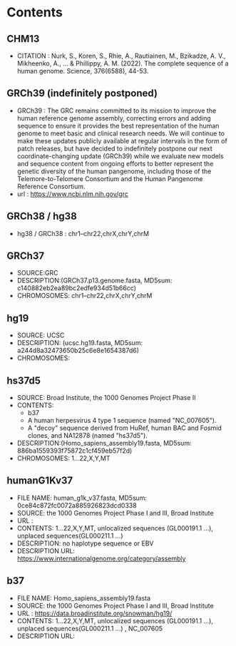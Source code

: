 # Contents
## CHM13
- CITATION : Nurk, S., Koren, S., Rhie, A., Rautiainen, M., Bzikadze, A. V., Mikheenko, A., ... & Phillippy, A. M. (2022). The complete sequence of a human genome. Science, 376(6588), 44-53.

## GRCh39 (indefinitely postponed)
- GRCh39 : The GRC remains committed to its mission to improve the human reference genome assembly, correcting errors and adding sequence to ensure it provides the best representation of the human genome to meet basic and clinical research needs. We will continue to make these updates publicly available at regular intervals in the form of patch releases, but have decided to indefinitely postpone our next coordinate-changing update (GRCh39) while we evaluate new models and sequence content from ongoing efforts to better represent the genetic diversity of the human pangenome, including those of the Telemore-to-Telomere Consortium and the Human Pangenome Reference Consortium.
- url : https://www.ncbi.nlm.nih.gov/grc

## GRCh38 / hg38
- hg38 / GRCh38 : chr1–chr22,chrX,chrY,chrM 

##
## GRCh37 
- SOURCE:GRC
- DESCRIPTION:(GRCh37.p13.genome.fasta, MD5sum: c140882eb2ea89bc2edfe934d51b66cc)
- CHROMOSOMES: chr1–chr22,chrX,chrY,chrM 

## hg19 
- SOURCE: UCSC
- DESCRIPTION: (ucsc.hg19.fasta, MD5sum: a244d8a32473650b25c6e8e1654387d6)
- CHROMOSOMES:

## hs37d5
- SOURCE: Broad Institute, the 1000 Genomes Project Phase II
- CONTENTS: 
  - b37 
  - A human herpesvirus 4 type 1 sequence (named "NC_007605").
  - A "decoy" sequence derived from HuRef, human BAC and Fosmid clones, and NA12878 (named "hs37d5").
- DESCRIPTION:(Homo_sapiens_assembly19.fasta, MD5sum: 886ba1559393f75872c1cf459eb57f2d)
- CHROMOSOMES: 1...22,X,Y,MT


## humanG1Kv37 
- FILE NAME: human_g1k_v37.fasta, MD5sum: 0ce84c872fc0072a885926823dcd0338
- SOURCE: the 1000 Genomes Project Phase I and III, Broad Institute
- URL : 
- CONTENTS: 1...22,X,Y,MT, unlocalized sequences (GL000191.1 ...),  unplaced sequences(GL000211.1 ...)
- DESCRIPTION: no haplotype sequence or EBV
- DESCRIPTION URL: https://www.internationalgenome.org/category/assembly

## b37
- FILE NAME: Homo_sapiens_assembly19.fasta
- SOURCE: the 1000 Genomes Project Phase I and III, Broad Institute
- URL : https://data.broadinstitute.org/snowman/hg19/
- CONTENTS: 1...22,X,Y,MT, unlocalized sequences (GL000191.1 ...),  unplaced sequences(GL000211.1 ...) , NC_007605
- DESCRIPTION URL:
